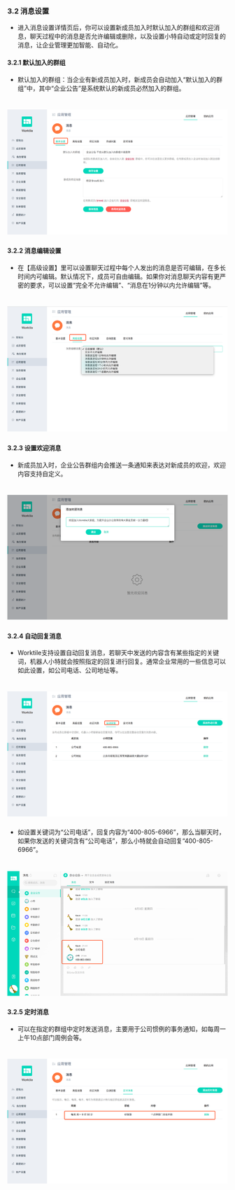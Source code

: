 ### 3.2 消息设置
* 进入消息设置详情页后，你可以设置新成员加入时默认加入的群组和欢迎消息，聊天过程中的消息是否允许编辑或删除，以及设置小特自动或定时回复的消息，让企业管理更加智能、自动化。

#### 3.2.1 默认加入的群组
* 默认加入的群组：当企业有新成员加入时，新成员会自动加入“默认加入的群组”中，其中“企业公告”是系统默认的新成员必然加入的群组。

# ![](/assets/3.2.1默认加入的群组.png) 

#### 3.2.2 消息编辑设置
* 在【高级设置】里可以设置聊天过程中每个人发出的消息是否可编辑，在多长时间内可编辑。默认情况下，成员可自由编辑。如果你对消息聊天内容有更严密的要求，可以设置“完全不允许编辑”、“消息在1分钟以内允许编辑”等。

# ![](/assets/3.2.2消息编辑设置.png)

#### 3.2.3 设置欢迎消息
* 新成员加入时，企业公告群组内会推送一条通知来表达对新成员的欢迎，欢迎内容支持自定义。

# ![](/assets/3.2.3设置欢迎消息.png)

#### 3.2.4 自动回复消息
* Worktile支持设置自动回复消息，若聊天中发送的内容含有某些指定的关键词，机器人小特就会按照指定的回复进行回复。通常企业常用的一些信息可以如此设置，如公司电话、公司地址等。

# ![](/assets/3.2.4消息自动回复.png)

* 如设置关键词为“公司电话”，回复内容为“400-805-6966”，那么当聊天时，如果你发送的关键词含有“公司电话”，那么小特就会自动回复“400-805-6966”。

# ![](/assets/3.2.4公司电话.png)

#### 3.2.5 定时消息
* 可以在指定的群组中定时发送消息，主要用于公司惯例的事务通知，如每周一上午10点部门周例会等。

# ![](/assets/3.2.5定时消息.png)